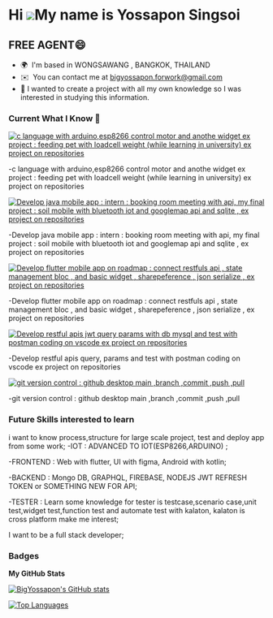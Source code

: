 Hi ![](https://user-images.githubusercontent.com/18350557/176309783-0785949b-9127-417c-8b55-ab5a4333674e.gif)My name is Yossapon Singsoi
========================================================================================================================================

FREE AGENT😄
----------
*   🌍  I'm based in WONGSAWANG , BANGKOK, THAILAND
*   ✉️  You can contact me at [bigyossapon.forwork@gmail.com](mailto:bigyossapon.forwork@gmail.com)        
*   💪  I wanted to create a project with all my own knowledge so I was interested in studying this information.

### Current What I Know 🧠

<p align="left">
  <a href="https://skillicons.dev">
    <img src="https://skillicons.dev/icons?i=c,arduino" alt="c language with arduino,esp8266 control motor and anothe widget ex project : feeding pet with loadcell weight (while learning in university) ex project on repositories " />
  </a>
  </p>
-c language with arduino,esp8266 control motor and anothe widget ex project : feeding pet with loadcell weight (while learning in university) ex project on repositories
</p>
</p>


<p align="left">
  <a href="https://skillicons.dev">
    <img src="https://skillicons.dev/icons?i=java,androidstudio,sqlite,arduino" alt="Develop java mobile app : intern : booking room meeting with api, my final project : soil mobile with bluetooth iot and googlemap api and sqlite , ex project on repositories " />
  </a>
  </p>
-Develop java mobile app : intern : booking room meeting with api, my final project : soil mobile with bluetooth iot and googlemap api and sqlite , ex project on repositories
</p>
</p>


<p align="left">
  <a href="https://skillicons.dev">
    <img src="https://skillicons.dev/icons?i=flutter,dart,vscode,androidstudio" alt="Develop flutter mobile app on roadmap : connect restfuls api , state management bloc , and basic widget , sharepeference , json serialize , ex project on repositories " />
  </a>
  </p>
-Develop flutter mobile app on roadmap : connect restfuls api , state management bloc , and basic widget , sharepeference , json serialize , ex project on repositories
</p>
</p>

<p align="left">
  <a href="https://skillicons.dev">
    <img src="https://skillicons.dev/icons?i=nodejs,mysql,postman,vscode" alt="Develop restful apis jwt query params with db mysql and test with postman coding on vscode ex project on repositories" />
  </a>
  </p>
-Develop restful apis query, params and test with postman coding on vscode ex project on repositories
</p>
</p>

<p align="left">
  <a href="https://skillicons.dev">
    <img src="https://skillicons.dev/icons?i=github,git" alt="git version control : github desktop main ,branch ,commit ,push ,pull " />
  </a>
  </p>
-git version control : github desktop main ,branch ,commit ,push ,pull
</p>
</p>

### Future Skills interested to learn
 </p>
 i want to know process,structure for large scale project, test and deploy app from some work;
-IOT : ADVANCED TO IOT(ESP8266,ARDUINO) ;  </p>
-FRONTEND : Web with flutter, UI with figma, Android with kotlin;  </p>
-BACKEND : Mongo DB, GRAPHQL, FIREBASE, NODEJS JWT REFRESH TOKEN or SOMETHING NEW FOR API;  </p>
-TESTER : Learn some knowledge for tester is testcase,scenario case,unit test,widget test,function test and automate test with kalaton, kalaton is cross platform make me interest;  </p>
I want to be a full stack developer;
</p>


### Badges

<b>My GitHub Stats</b>

<a href="http://www.github.com/BigYossapon"><img src="https://github-readme-stats.vercel.app/api?username=BigYossapon&show_icons=true&hide=&count_private=true&title_color=0891b2&text_color=ffffff&icon_color=0891b2&bg_color=1c1917&hide_border=true&show_icons=true" alt="BigYossapon's GitHub stats" /></a>

<a href="https://github.com/BigYossapon" align="left"><img src="https://github-readme-stats.vercel.app/api/top-langs/?username=BigYossapon&langs_count=10&title_color=0891b2&text_color=ffffff&icon_color=0891b2&bg_color=1c1917&hide_border=true&locale=en&custom_title=Top%20%Languages" alt="Top Languages" /></a>
  
